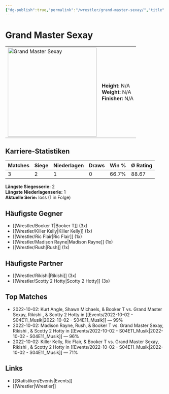 ```yaml
---
{"dg-publish":true,"permalink":"/wrestler/grand-master-sexay/","title":"Grand Master Sexay","tags":["wrestler"],"noteIcon":""}
---
```



# Grand Master Sexay

<table>
        <tr>
        <td><img src="https://github.com/CptSpaulding1980/choke-slam-wrestling/releases/download/images/Grand_Master_Sexay.png" width="280" alt="Grand Master Sexay"></td>
        <td>
        <b>Height:</b> N/A<br>
        <b>Weight:</b> N/A<br>
        <b>Finisher:</b> N/A<br>
        </td>
        </tr>
        </table>
        
## Karriere-Statistiken

| Matches | Siege | Niederlagen | Draws | Win % | Ø Rating |
|---------|-------|-------------|-------|-------|-----------|
| 3 | 2 | 1 | 0 | 66.7% | 88.67 |

**Längste Siegesserie:** 2<br>**Längste Niederlagenserie:** 1<br>**Aktuelle Serie:** loss (1 in Folge)


## Häufigste Gegner
- [[Wrestler/Booker T\|Booker T]] (3x)
- [[Wrestler/Killer Kelly\|Killer Kelly]] (1x)
- [[Wrestler/Ric Flair\|Ric Flair]] (1x)
- [[Wrestler/Madison Rayne\|Madison Rayne]] (1x)
- [[Wrestler/Rush\|Rush]] (1x)

## Häufigste Partner
- [[Wrestler/Rikishi\|Rikishi]] (3x)
- [[Wrestler/Scotty 2 Hotty\|Scotty 2 Hotty]] (3x)

## Top Matches
- 2022-10-02: Kurt Angle, Shawn Michaels, & Booker T vs. Grand Master Sexay, Rikishi , & Scotty 2 Hotty in [[Events/2022-10-02 - S04E11_Musik\|2022-10-02 - S04E11_Musik]] — 99%
- 2022-10-02: Madison Rayne, Rush, & Booker T vs. Grand Master Sexay, Rikishi , & Scotty 2 Hotty in [[Events/2022-10-02 - S04E11_Musik\|2022-10-02 - S04E11_Musik]] — 96%
- 2022-10-02: Killer Kelly, Ric Flair, & Booker T vs. Grand Master Sexay, Rikishi , & Scotty 2 Hotty in [[Events/2022-10-02 - S04E11_Musik\|2022-10-02 - S04E11_Musik]] — 71%

## Links
- [[Statistiken/Events\|Events]]
- [[Wrestler\|Wrestler]]
